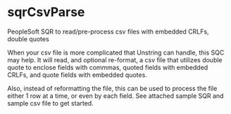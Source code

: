 # sqrCsvParse
PeopleSoft SQR to read/pre-process csv files with embedded CRLFs, double quotes

When your csv file is more complicated that Unstring can handle, this SQC may help.  It will read, and optional re-format, a csv file that utilizes double quote to enclose fields with commmas, quoted fields with embedded CRLFs, and quote fields with embedded quotes.

Also, instead of reformatting the file, this can be used to process the file either 1 row at a time, or even by each field.  See attached sample SQR and sample csv file to get started.
